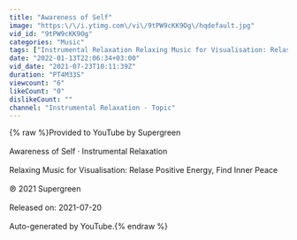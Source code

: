 ```yaml
---
title: "Awareness of Self"
image: "https:\/\/i.ytimg.com\/vi\/9tPW9cKK9Og\/hqdefault.jpg"
vid_id: "9tPW9cKK9Og"
categories: "Music"
tags: ["Instrumental Relaxation Relaxing Music for Visualisation: Relase Positive Energy","Find Inner Peace Awareness of Self"]
date: "2022-01-13T22:06:34+03:00"
vid_date: "2021-07-23T10:11:39Z"
duration: "PT4M33S"
viewcount: "6"
likeCount: "0"
dislikeCount: ""
channel: "Instrumental Relaxation - Topic"
---
```

{% raw %}Provided to YouTube by Supergreen<br /><br />Awareness of Self · Instrumental Relaxation<br /><br />Relaxing Music for Visualisation: Relase Positive Energy, Find Inner Peace<br /><br />℗ 2021 Supergreen<br /><br />Released on: 2021-07-20<br /><br />Auto-generated by YouTube.{% endraw %}
